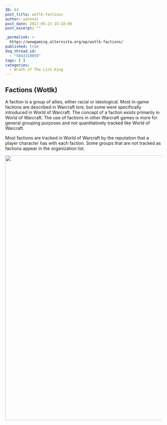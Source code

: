 ```yaml
---
ID: 63
post_title: wotlk-factions
author: yehonal
post_date: 2017-05-23 15:18:08
post_excerpt: ""

_permalink: >
  https://wowgaming.altervista.org/wp/wotlk-factions/
published: true
dsq_thread_id:
  - "5843110059"
tags: [ ]
categories:
  - Wrath of The Lich King
---
```

<h2>Factions (Wotlk)</h2>
A faction is a group of allies, either racial or ideological. Most in-game factions are described in Warcraft lore, but some were specifically introduced in World of Warcraft.
The concept of a faction exists primarily in World of Warcraft. The use of factions in other Warcraft games is more for general grouping purposes and not quantitatively tracked like World of Warcraft.

Most factions are tracked in World of Warcraft by the reputation that a player character has with each faction. Some groups that are not tracked as factions appear in the organization list.

<img class="wp-image-64 aligncenter" src="https://wowgaming.altervista.org/wp/wp-content/uploads/2017/05/Factions-895x1024.png" alt="" width="744" height="851" />

&nbsp;